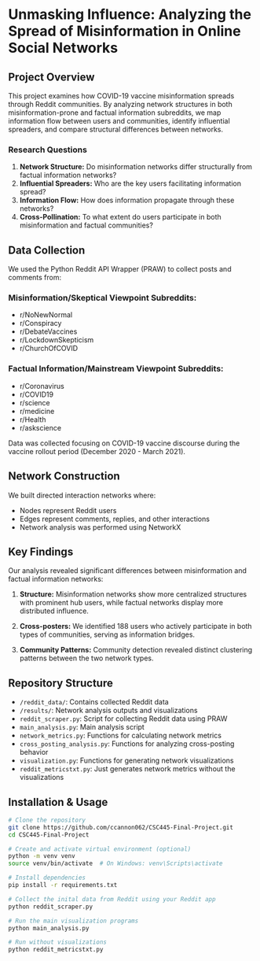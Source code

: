 # Unmasking Influence: Analyzing the Spread of Misinformation in Online Social Networks

## Project Overview

This project examines how COVID-19 vaccine misinformation spreads through Reddit communities. By analyzing network structures in both misinformation-prone and factual information subreddits, we map information flow between users and communities, identify influential spreaders, and compare structural differences between networks.

### Research Questions

1. **Network Structure:** Do misinformation networks differ structurally from factual information networks?
2. **Influential Spreaders:** Who are the key users facilitating information spread?
3. **Information Flow:** How does information propagate through these networks?
4. **Cross-Pollination:** To what extent do users participate in both misinformation and factual communities?

## Data Collection

We used the Python Reddit API Wrapper (PRAW) to collect posts and comments from:

### Misinformation/Skeptical Viewpoint Subreddits:
- r/NoNewNormal
- r/Conspiracy
- r/DebateVaccines
- r/LockdownSkepticism
- r/ChurchOfCOVID

### Factual Information/Mainstream Viewpoint Subreddits:
- r/Coronavirus
- r/COVID19
- r/science
- r/medicine
- r/Health
- r/askscience

Data was collected focusing on COVID-19 vaccine discourse during the vaccine rollout period (December 2020 - March 2021).

## Network Construction

We built directed interaction networks where:
- Nodes represent Reddit users
- Edges represent comments, replies, and other interactions
- Network analysis was performed using NetworkX

## Key Findings

Our analysis revealed significant differences between misinformation and factual information networks:

1. **Structure:** Misinformation networks show more centralized structures with prominent hub users, while factual networks display more distributed influence.

2. **Cross-posters:** We identified 188 users who actively participate in both types of communities, serving as information bridges.

3. **Community Patterns:** Community detection revealed distinct clustering patterns between the two network types.

## Repository Structure

- `/reddit_data/`: Contains collected Reddit data
- `/results/`: Network analysis outputs and visualizations
- `reddit_scraper.py`: Script for collecting Reddit data using PRAW
- `main_analysis.py`: Main analysis script
- `network_metrics.py`: Functions for calculating network metrics
- `cross_posting_analysis.py`: Functions for analyzing cross-posting behavior
- `visualization.py`: Functions for generating network visualizations
- `reddit_metricstxt.py`: Just generates network metrics without the visualizations

## Installation & Usage

```bash
# Clone the repository
git clone https://github.com/ccannon062/CSC445-Final-Project.git
cd CSC445-Final-Project

# Create and activate virtual environment (optional)
python -m venv venv
source venv/bin/activate  # On Windows: venv\Scripts\activate

# Install dependencies
pip install -r requirements.txt

# Collect the inital data from Reddit using your Reddit app
python reddit_scraper.py

# Run the main visualization programs
python main_analysis.py

# Run without visualizations
python reddit_metricstxt.py
